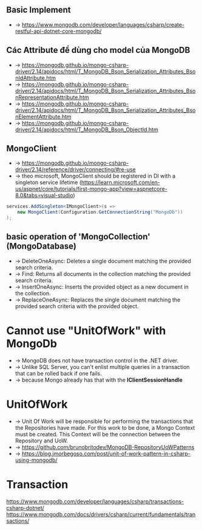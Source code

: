 
## Basic Implement
* -> https://www.mongodb.com/developer/languages/csharp/create-restful-api-dotnet-core-mongodb/

## Các Attribute để dùng cho model của MongoDB
* -> https://mongodb.github.io/mongo-csharp-driver/2.14/apidocs/html/T_MongoDB_Bson_Serialization_Attributes_BsonIdAttribute.htm
* -> https://mongodb.github.io/mongo-csharp-driver/2.14/apidocs/html/T_MongoDB_Bson_Serialization_Attributes_BsonRepresentationAttribute.htm
* -> https://mongodb.github.io/mongo-csharp-driver/2.14/apidocs/html/T_MongoDB_Bson_Serialization_Attributes_BsonElementAttribute.htm
* -> https://mongodb.github.io/mongo-csharp-driver/2.14/apidocs/html/T_MongoDB_Bson_ObjectId.htm

## MongoClient
* -> https://mongodb.github.io/mongo-csharp-driver/2.14/reference/driver/connecting/#re-use
* -> theo microsoft, MongoClient should be registered in DI with a singleton service lifetime (https://learn.microsoft.com/en-us/aspnet/core/tutorials/first-mongo-app?view=aspnetcore-8.0&tabs=visual-studio)

```cs
services.AddSingleton<IMongoClient>(s => 
    new MongoClient(Configuration.GetConnectionString("MongoDb"))
);
```

## basic operation of 'MongoCollection' (MongoDatabase)
* -> DeleteOneAsync: Deletes a single document matching the provided search criteria.
* -> Find<TDocument>: Returns all documents in the collection matching the provided search criteria.
* -> InsertOneAsync: Inserts the provided object as a new document in the collection.
* -> ReplaceOneAsync: Replaces the single document matching the provided search criteria with the provided object.

# Cannot use "UnitOfWork" with MongoDb
* -> MongoDB does not have transaction control in the .NET driver.
* -> Unlike SQL Server, you can't enlist multiple queries in a transaction that can be rolled back if one fails.
* -> because Mongo already has that with the **IClientSessionHandle**

# UnitOfWork
* -> Unit Of Work will be responsible for performing the transactions that the Repositories have made. For this work to be done, a Mongo Context must be created. This Context will be the connection between the Repository and UoW.
* -> https://github.com/brunobritodev/MongoDB-RepositoryUoWPatterns
* -> https://blog.jmorbegoso.com/post/unit-of-work-pattern-in-csharp-using-mongodb/

# Transaction
https://www.mongodb.com/developer/languages/csharp/transactions-csharp-dotnet/
https://www.mongodb.com/docs/drivers/csharp/current/fundamentals/transactions/